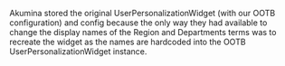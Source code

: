  Akumina stored the original UserPersonalizationWidget (with our OOTB configuration) and config because the only way they had available to change the display names of the Region and Departments terms was to recreate the widget as the names are hardcoded into the OOTB UserPersonalizationWidget instance.